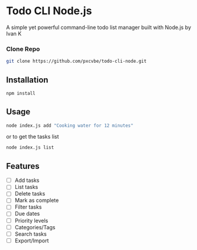 # Todo CLI Node.js

A simple yet powerful command-line todo list manager built with Node.js by Ivan K

### Clone Repo
```bash
git clone https://github.com/pxcvbe/todo-cli-node.git
```

## Installation
```bash
npm install
```

## Usage
```bash
node index.js add "Cooking water for 12 minutes"
```
or to get the tasks list
```bash
node index.js list
```

## Features
- [ ] Add tasks
- [ ] List tasks
- [ ] Delete tasks
- [ ] Mark as complete
- [ ] Filter tasks
- [ ] Due dates
- [ ] Priority levels
- [ ] Categories/Tags
- [ ] Search tasks
- [ ] Export/Import
